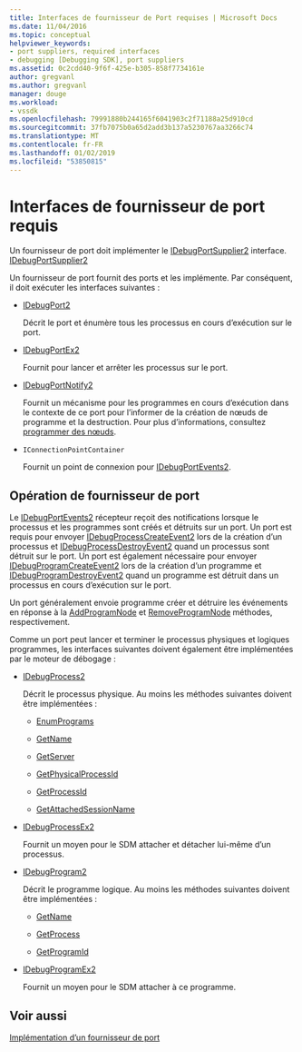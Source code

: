 ```yaml
---
title: Interfaces de fournisseur de Port requises | Microsoft Docs
ms.date: 11/04/2016
ms.topic: conceptual
helpviewer_keywords:
- port suppliers, required interfaces
- debugging [Debugging SDK], port suppliers
ms.assetid: 0c2cdd40-9f6f-425e-b305-858f7734161e
author: gregvanl
ms.author: gregvanl
manager: douge
ms.workload:
- vssdk
ms.openlocfilehash: 79991880b244165f6041903c2f71188a25d910cd
ms.sourcegitcommit: 37fb7075b0a65d2add3b137a5230767aa3266c74
ms.translationtype: MT
ms.contentlocale: fr-FR
ms.lasthandoff: 01/02/2019
ms.locfileid: "53850815"
---
```

# <a name="required-port-supplier-interfaces"></a>Interfaces de fournisseur de port requis
Un fournisseur de port doit implémenter le [IDebugPortSupplier2](../../extensibility/debugger/reference/idebugportsupplier2.md) interface.[ IDebugPortSupplier2](../../extensibility/debugger/reference/idebugportsupplier2.md)  
  
 Un fournisseur de port fournit des ports et les implémente. Par conséquent, il doit exécuter les interfaces suivantes :  
  
-   [IDebugPort2](../../extensibility/debugger/reference/idebugport2.md)  
  
     Décrit le port et énumère tous les processus en cours d’exécution sur le port.  
  
-   [IDebugPortEx2](../../extensibility/debugger/reference/idebugportex2.md)  
  
     Fournit pour lancer et arrêter les processus sur le port.  
  
-   [IDebugPortNotify2](../../extensibility/debugger/reference/idebugportnotify2.md)  
  
     Fournit un mécanisme pour les programmes en cours d’exécution dans le contexte de ce port pour l’informer de la création de nœuds de programme et la destruction. Pour plus d’informations, consultez [programmer des nœuds](../../extensibility/debugger/program-nodes.md).  
  
-   `IConnectionPointContainer`  
  
     Fournit un point de connexion pour [IDebugPortEvents2](../../extensibility/debugger/reference/idebugportevents2.md).  
  
## <a name="port-supplier-operation"></a>Opération de fournisseur de port  
 Le [IDebugPortEvents2](../../extensibility/debugger/reference/idebugportevents2.md) récepteur reçoit des notifications lorsque le processus et les programmes sont créés et détruits sur un port. Un port est requis pour envoyer [IDebugProcessCreateEvent2](../../extensibility/debugger/reference/idebugprocesscreateevent2.md) lors de la création d’un processus et [IDebugProcessDestroyEvent2](../../extensibility/debugger/reference/idebugprocessdestroyevent2.md) quand un processus sont détruit sur le port. Un port est également nécessaire pour envoyer [IDebugProgramCreateEvent2](../../extensibility/debugger/reference/idebugprogramcreateevent2.md) lors de la création d’un programme et [IDebugProgramDestroyEvent2](../../extensibility/debugger/reference/idebugprogramdestroyevent2.md) quand un programme est détruit dans un processus en cours d’exécution sur le port.  
  
 Un port généralement envoie programme créer et détruire les événements en réponse à la [AddProgramNode](../../extensibility/debugger/reference/idebugportnotify2-addprogramnode.md) et [RemoveProgramNode](../../extensibility/debugger/reference/idebugportnotify2-removeprogramnode.md) méthodes, respectivement.  
  
 Comme un port peut lancer et terminer le processus physiques et logiques programmes, les interfaces suivantes doivent également être implémentées par le moteur de débogage :  
  
-   [IDebugProcess2](../../extensibility/debugger/reference/idebugprocess2.md)  
  
     Décrit le processus physique. Au moins les méthodes suivantes doivent être implémentées :  
  
    -   [EnumPrograms](../../extensibility/debugger/reference/idebugprocess2-enumprograms.md)  
  
    -   [GetName](../../extensibility/debugger/reference/idebugprocess2-getname.md)  
  
    -   [GetServer](../../extensibility/debugger/reference/idebugprocess2-getserver.md)  
  
    -   [GetPhysicalProcessId](../../extensibility/debugger/reference/idebugprocess2-getphysicalprocessid.md)  
  
    -   [GetProcessId](../../extensibility/debugger/reference/idebugprocess2-getprocessid.md)  
  
    -   [GetAttachedSessionName](../../extensibility/debugger/reference/idebugprocess2-getattachedsessionname.md)  
  
-   [IDebugProcessEx2](../../extensibility/debugger/reference/idebugprocessex2.md)  
  
     Fournit un moyen pour le SDM attacher et détacher lui-même d’un processus.  
  
-   [IDebugProgram2](../../extensibility/debugger/reference/idebugprogram2.md)  
  
     Décrit le programme logique. Au moins les méthodes suivantes doivent être implémentées :  
  
    -   [GetName](../../extensibility/debugger/reference/idebugprogram2-getname.md)  
  
    -   [GetProcess](../../extensibility/debugger/reference/idebugprogram2-getprocess.md)  
  
    -   [GetProgramId](../../extensibility/debugger/reference/idebugprogram2-getprogramid.md)  
  
-   [IDebugProgramEx2](../../extensibility/debugger/reference/idebugprogramex2.md)  
  
     Fournit un moyen pour le SDM attacher à ce programme.  
  
## <a name="see-also"></a>Voir aussi  
 [Implémentation d’un fournisseur de port](../../extensibility/debugger/implementing-a-port-supplier.md)